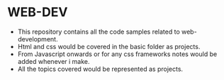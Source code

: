 # WEB-DEV

- This repository contains all the code samples related to web-development.
- Html and css would be covered in the basic folder as projects.
- From Javascript onwards or for any css frameworks notes would be added whenever i make.
- All the topics covered would be represented as projects.
